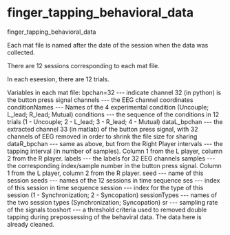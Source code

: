 # finger_tapping_behavioral_data
 finger_tapping_behavioral_data

Each mat file is named after the date of the session when the data was collected.

There are 12 sessions corresponding to each mat file. 

In each eseesion, there are 12 trials.


Variables in each mat file:
 bpchan=32   --- indicate channel 32 (in python) is the button press signal
 channels    --- the EEG channel coordinates
 conditionNames   --- Names of the 4 experimental condition (Uncouple; L_lead; R_lead; Mutual)
 conditions   --- the sequence of the conditions in 12 trials (1 - Uncouple; 2 - L_lead; 3 - R_lead; 4 - Mutual)
 dataL_bpchan   --- the extracted channel 33 (in matlab) of the button press signal, with 32 channels of EEG removed in order to shrink the file size for sharing
 dataR_bpchan   --- same as above, but from the Right Player
 intervals   --- the tapping interval (in number of samples). Column 1 from the L player, column 2 from the R player.
 labels   --- the labels for 32 EEG channels
 samples   --- the corresponding index/sample number in the button press signal. Column 1 from the L player, column 2 from the R player.
 seed   --- name of this session
 seeds   --- names of the 12 sessions in time sequence
 ses   --- index of this session in time sequence
 session   --- index for the type of this session (1 - Synchronization; 2 - Syncopation)
 sessionTypes   --- names of the two session types (Synchronization; Syncopation)
 sr   --- sampling rate of the signals
 tooshort   --- a threshold criteria used to removed double tapping during prepossessing of the behaviral data. The data here is already cleaned.
 
 
 
 
 
